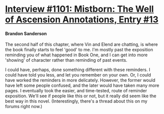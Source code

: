 # [Interview #1101: Mistborn: The Well of Ascension Annotations, Entry #13](https://www.theoryland.com/intvmain.php?i=1101#13)

#### Brandon Sanderson

The second half of this chapter, where Vin and Elend are chatting, is where the book finally starts to feel 'good' to me. I'm mostly past the exposition reminding you of what happened in Book One, and I can get into more 'showing' of character rather than reminding of past events.

I could have, perhaps, done something different with these reminders. I could have told you less, and let you remember on your own. Or, I could have worked the reminders in more delicately. However, the former would have left some people confused, and the later would have taken many more pages. I eventually took the easier, and time-tested, route of reminder exposition. We'll see if people like this or not, but it really did seem like the best way in this novel. (Interestingly, there's a thread about this on my forums right now.)

